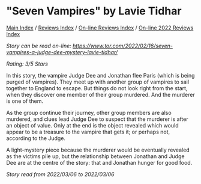 # "Seven Vampires" by Lavie Tidhar

[Main Index](../../../README.md) / [Reviews Index](../../README.md) / [On-line Reviews Index](../README.md) / [On-line 2022 Reviews Index](README.md)

*Story can be read on-line: <https://www.tor.com/2022/02/16/seven-vampires-a-judge-dee-mystery-lavie-tidhar/>*

*Rating: 3/5 Stars*

In this story, the vampire Judge Dee and Jonathan flee Paris (which is being purged of vampires). They meet up with another group of vampires to sail together to England to escape. But things do not look right from the start, when they discover one member of their group murdered. And the murderer is one of them.

As the group continue their journey, other group members are also murdered, and clues lead Judge Dee to suspect that the murderer is after an object of value. Only at the end is the object revealed which would appear to be a treasure to the vampire that gets it; or perhaps not, according to the Judge.

A light-mystery piece because the murderer would be eventually revealed as the victims pile up, but the relationship between Jonathan and Judge Dee are at the centre of the story: that and Jonathan hunger for good food.

*Story read from 2022/03/06 to 2022/03/06*
